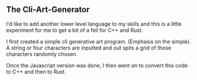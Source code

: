 ## The Cli-Art-Generator

I'd like to add another lower level language to my skills and this is a little experiment for me to get a bit of a fell for C++ and Rust.

I first created a simple cli generative art program. (Emphasis on the simple). A string or four characters are inputted and out spits a grid of those characters randomly chosen.

Once the Javascript version was done, I then went on to convert this code to C++ and then to Rust.


